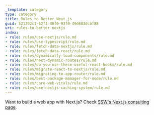 ```yaml
---
_template: category
type: category
title: Rules to Better Next.js
guid: 521392c1-62f3-40f0-93f0-49d683dcbf88
uri: rules-to-better-nextjs
index:
- rule: rules/use-nextjs/rule.md
- rule: rules/use-typescript/rule.md
- rule: rules/fetch-data-nextjs/rule.md
- rule: rules/fetch-data-react/rule.md
- rule: rules/dynamically-load-components/rule.md
- rule: rules/next-dynamic-routes/rule.md
- rule: rules/do-you-use-these-useful-react-hooks/rule.md
- rule: rules/migrate-react-to-nextjs/rule.md
- rule: rules/migrating-to-app-router/rule.md
- rule: rules/best-package-manager-for-node/rule.md
- rule: rules/core-web-vitals/rule.md
- rule: rules/use-nextjs-caching-system/rule.md
---
```


Want to build a web app with Next.js? Check [SSW's Next.js consulting page](https://ssw.com.au/consulting/nextjs).
